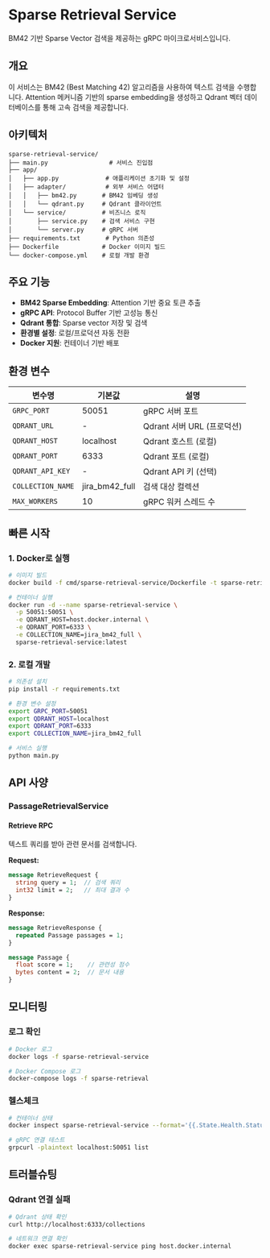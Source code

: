 # Sparse Retrieval Service

BM42 기반 Sparse Vector 검색을 제공하는 gRPC 마이크로서비스입니다.

## 개요

이 서비스는 BM42 (Best Matching 42) 알고리즘을 사용하여 텍스트 검색을 수행합니다. Attention 메커니즘 기반의 sparse embedding을 생성하고 Qdrant 벡터 데이터베이스를 통해 고속 검색을 제공합니다.

## 아키텍처

```
sparse-retrieval-service/
├── main.py                 # 서비스 진입점
├── app/
│   ├── app.py             # 애플리케이션 초기화 및 설정
│   ├── adapter/           # 외부 서비스 어댑터
│   │   ├── bm42.py       # BM42 임베딩 생성
│   │   └── qdrant.py     # Qdrant 클라이언트
│   └── service/          # 비즈니스 로직
│       ├── service.py    # 검색 서비스 구현
│       └── server.py     # gRPC 서버
├── requirements.txt       # Python 의존성
├── Dockerfile            # Docker 이미지 빌드
└── docker-compose.yml    # 로컬 개발 환경
```

## 주요 기능

- **BM42 Sparse Embedding**: Attention 기반 중요 토큰 추출
- **gRPC API**: Protocol Buffer 기반 고성능 통신
- **Qdrant 통합**: Sparse vector 저장 및 검색
- **환경별 설정**: 로컬/프로덕션 자동 전환
- **Docker 지원**: 컨테이너 기반 배포

## 환경 변수

| 변수명 | 기본값 | 설명 |
|--------|--------|------|
| `GRPC_PORT` | 50051 | gRPC 서버 포트 |
| `QDRANT_URL` | - | Qdrant 서버 URL (프로덕션) |
| `QDRANT_HOST` | localhost | Qdrant 호스트 (로컬) |
| `QDRANT_PORT` | 6333 | Qdrant 포트 (로컬) |
| `QDRANT_API_KEY` | - | Qdrant API 키 (선택) |
| `COLLECTION_NAME` | jira_bm42_full | 검색 대상 컬렉션 |
| `MAX_WORKERS` | 10 | gRPC 워커 스레드 수 |

## 빠른 시작

### 1. Docker로 실행

```bash
# 이미지 빌드
docker build -f cmd/sparse-retrieval-service/Dockerfile -t sparse-retrieval-service:latest .

# 컨테이너 실행
docker run -d --name sparse-retrieval-service \
  -p 50051:50051 \
  -e QDRANT_HOST=host.docker.internal \
  -e QDRANT_PORT=6333 \
  -e COLLECTION_NAME=jira_bm42_full \
  sparse-retrieval-service:latest
```

### 2. 로컬 개발

```bash
# 의존성 설치
pip install -r requirements.txt

# 환경 변수 설정
export GRPC_PORT=50051
export QDRANT_HOST=localhost
export QDRANT_PORT=6333
export COLLECTION_NAME=jira_bm42_full

# 서비스 실행
python main.py
```

## API 사양

### PassageRetrievalService

#### Retrieve RPC

텍스트 쿼리를 받아 관련 문서를 검색합니다.

**Request:**
```protobuf
message RetrieveRequest {
  string query = 1;  // 검색 쿼리
  int32 limit = 2;   // 최대 결과 수
}
```

**Response:**
```protobuf
message RetrieveResponse {
  repeated Passage passages = 1;
}

message Passage {
  float score = 1;    // 관련성 점수
  bytes content = 2;  // 문서 내용
}
```

## 모니터링

### 로그 확인

```bash
# Docker 로그
docker logs -f sparse-retrieval-service

# Docker Compose 로그
docker-compose logs -f sparse-retrieval
```

### 헬스체크

```bash
# 컨테이너 상태
docker inspect sparse-retrieval-service --format='{{.State.Health.Status}}'

# gRPC 연결 테스트
grpcurl -plaintext localhost:50051 list
```

## 트러블슈팅

### Qdrant 연결 실패

```bash
# Qdrant 상태 확인
curl http://localhost:6333/collections

# 네트워크 연결 확인
docker exec sparse-retrieval-service ping host.docker.internal
```
